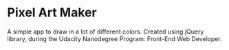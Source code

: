 # Pixel Art Maker
A simple app to draw in a lot of different colors. Created using jQuery library, during the Udacity Nanodegree Program: Front-End Web Developer.
